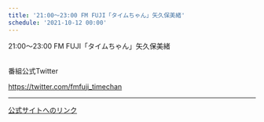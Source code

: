 ```yaml
---
title: '21:00～23:00 FM FUJI「タイムちゃん」矢久保美緒'
schedule: '2021-10-12 00:00'
---
```


<div id="detailBody"> <p>  21:00～23:00 FM FUJI「タイムちゃん」矢久保美緒 </p> <p>  <br/>  番組公式Twitter </p> <p>  <a href="https://twitter.com/fmfuji_timechan" target="_blank">   https://twitter.com/fmfuji_timechan  </a> </p></div>

---
[公式サイトへのリンク]('http://www.nogizaka46.com/schedule/2021/10/063402.php?member=mio-yakubo&category=&monthly=202110')